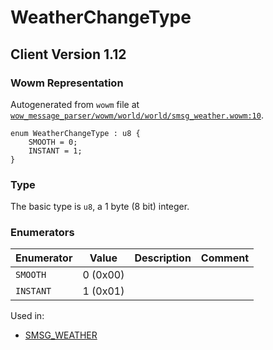 # WeatherChangeType

## Client Version 1.12

### Wowm Representation

Autogenerated from `wowm` file at [`wow_message_parser/wowm/world/world/smsg_weather.wowm:10`](https://github.com/gtker/wow_messages/tree/main/wow_message_parser/wowm/world/world/smsg_weather.wowm#L10).

```rust,ignore
enum WeatherChangeType : u8 {
    SMOOTH = 0;
    INSTANT = 1;
}
```
### Type
The basic type is `u8`, a 1 byte (8 bit) integer.
### Enumerators
| Enumerator | Value  | Description | Comment |
| --------- | -------- | ----------- | ------- |
| `SMOOTH` | 0 (0x00) |  |  |
| `INSTANT` | 1 (0x01) |  |  |

Used in:
* [SMSG_WEATHER](smsg_weather.md)
